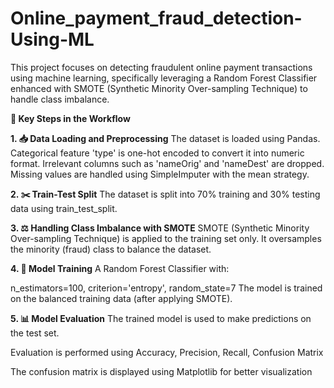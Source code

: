 # Online_payment_fraud_detection-Using-ML
This project focuses on detecting fraudulent online payment transactions using machine learning, specifically leveraging a Random Forest Classifier enhanced with SMOTE (Synthetic Minority Over-sampling Technique) to handle class imbalance.


**🔑 Key Steps in the Workflow**

**1. 📥 Data Loading and Preprocessing**
The dataset is loaded using Pandas.
Categorical feature 'type' is one-hot encoded to convert it into numeric format.
Irrelevant columns such as 'nameOrig' and 'nameDest' are dropped.
Missing values are handled using SimpleImputer with the mean strategy.

**2. ✂️ Train-Test Split**
The dataset is split into 70% training and 30% testing data using train_test_split.

**3. ⚖️ Handling Class Imbalance with SMOTE**
SMOTE (Synthetic Minority Over-sampling Technique) is applied to the training set only.
It oversamples the minority (fraud) class to balance the dataset.

**4. 🌲 Model Training**
A Random Forest Classifier with:

n_estimators=100, criterion='entropy', random_state=7
The model is trained on the balanced training data (after applying SMOTE).

**5. 📊 Model Evaluation**
The trained model is used to make predictions on the test set.

Evaluation is performed using Accuracy, Precision, Recall, Confusion Matrix

The confusion matrix is displayed using Matplotlib for better visualization
